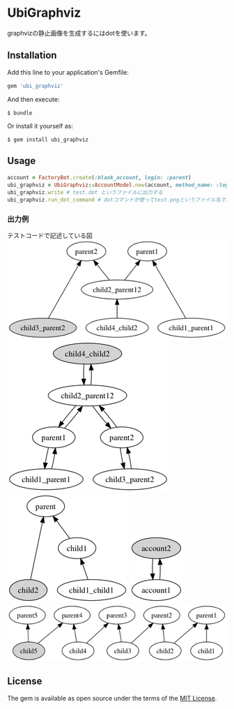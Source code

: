 # UbiGraphviz
graphvizの静止画像を生成するにはdotを使います。

## Installation

Add this line to your application's Gemfile:

```ruby
gem 'ubi_graphviz'
```

And then execute:

    $ bundle

Or install it yourself as:

    $ gem install ubi_graphviz

## Usage
```ruby
account = FactoryBot.create(:blank_account, login: :parent)
ubi_graphviz = UbiGraphviz::AccountModel.new(account, method_name: :login, filename: 'test')
ubi_graphviz.write # test.dot というファイルに出力する
ubi_graphviz.run_dot_command # dotコマンドが使ってtest.pngというファイル名で画像を出力する
```

### 出力例
テストコードで記述している図
![img](./images/2parent_3sou.png "img")
![img](./images/all_mutal_lini_4sou.png "img")
![img](./images/simple_3sou.png "img")
![img](./images/simple_mutal_link.png "img")
![img](./images/yoko_2sou.png "img")

## License

The gem is available as open source under the terms of the [MIT License](https://opensource.org/licenses/MIT).
